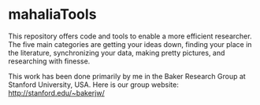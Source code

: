 mahaliaTools
============

This repository offers code and tools to enable a more efficient researcher. The five main categories are getting your ideas down, finding your place in the literature, synchronizing your data, making pretty pictures, and researching with finesse.

This work has been done primarily by me in the Baker Research Group at Stanford University, USA. Here is our group website: http://stanford.edu/~bakerjw/
